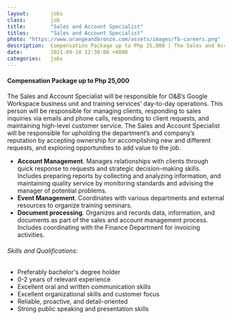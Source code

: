 ```yaml
---
layout:       jobs
class:        job
title:        "Sales and Account Specialist"
titles:       "Sales and Account Specialist"
photo: "https://www.orangeandbronze.com/assets/images/fb-careers.png"
description:  Compensation Package up to Php 25,000 | The Sales and Account Specialist will be responsible for O&B’s Google Workspace business unit and training services’ day-to-day operations. 
date:         2021-09-10 12:30:00 +0800
categories:   jobs
---
```

<!-- Do not leave new lines after each element. Elements after new lines will not be rendered. -->
<h4>Compensation Package up to Php 25,000</h4>
<p>The Sales and Account Specialist will be responsible for O&B’s Google Workspace business unit and training services’ day-to-day operations. This person will be responsible for managing clients, responding to sales inquiries via emails and phone calls, responding to client requests, and maintaining high-level customer service. The Sales and Account Specialist will be responsible for upholding the department’s and company’s reputation by accepting ownership for accomplishing new and different requests, and exploring opportunities to add value to the job.</p>
<ul>
    <li><strong>Account Management</strong>. Manages relationships with clients through quick response to requests and strategic decision-making skills. Includes preparing reports by collecting and analyzing information, and maintaining quality service by monitoring standards and advising the manager of potential problems.</li>
    <li><strong>Event Management</strong>. Coordinates with various departments and external resources to organize training seminars.</li>
    <li><strong>Document processing</strong>. Organizes and records data, information, and documents as part of the sales and account management process. Includes coordinating with the Finance Department for invoicing activities.</li>
</ul>
<h6>Skills and Qualifications: </h6>
<ul>
    <li>Preferably bachelor's degree holder</li> 
    <li>0-2 years of relevant experience</li>
    <li>Excellent oral and written communication skills</li> 
    <li>Excellent organizational skills and customer focus</li>
    <li>Reliable, proactive, and detail-oriented</li>
    <li>Strong public speaking and presentation skills</li>
</ul>